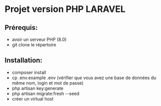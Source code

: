 # Projet version PHP LARAVEL

## Prérequis: 
- avoir un serveur PHP (8.0)
- git clone le répertoire

## Installation:

- composer install
- cp .env.example .env (vérifier que vous avez une base de données du même nom, login et mot de passe)
- php artisan key:generate
- php artisan migrate:fresh --seed
- créer un virtual host
